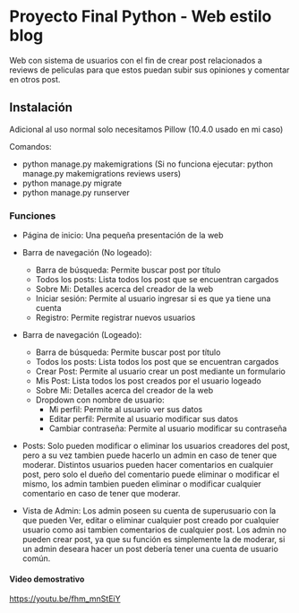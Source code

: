 # Proyecto Final Python - Web estilo blog

Web con sistema de usuarios con el fin de crear post relacionados a reviews de peliculas para que estos puedan subir sus opiniones y comentar en otros post.

## Instalación 

Adicional al uso normal solo necesitamos Pillow (10.4.0 usado en mi caso)

Comandos:
   - python manage.py makemigrations (Si no funciona ejecutar: python manage.py makemigrations reviews users)
   - python manage.py migrate
   - python manage.py runserver

### Funciones

- Página de inicio: Una pequeña presentación de la web
- Barra de navegación (No logeado):
    - Barra de búsqueda: Permite buscar post por título
    - Todos los posts: Lista todos los post que se encuentran cargados
    - Sobre Mi: Detalles acerca del creador de la web
    - Iniciar sesión: Permite al usuario ingresar si es que ya tiene una cuenta
    - Registro: Permite registrar nuevos usuarios

- Barra de navegación (Logeado):
    - Barra de búsqueda: Permite buscar post por título
    - Todos los posts: Lista todos los post que se encuentran cargados
    - Crear Post: Permite al usuario crear un post mediante un formulario
    - Mis Post: Lista todos los post creados por el usuario logeado
    - Sobre Mi: Detalles acerca del creador de la web
    - Dropdown con nombre de usuario:
        - Mi perfil: Permite al usuario ver sus datos
        - Editar perfil: Permite al usuario modificar sus datos
        - Cambiar contraseña: Permite al usuario modificar su contraseña

- Posts: Solo pueden modificar o eliminar los usuarios creadores del post, pero a su vez tambien puede hacerlo un admin en caso de tener que moderar. Distintos usuarios pueden hacer comentarios en cualquier post, pero solo el dueño del comentario puede eliminar o modificar el mismo, los admin tambien pueden eliminar o modificar cualquier comentario en caso de tener que moderar.

- Vista de Admin: Los admin poseen su cuenta de superusuario con la que pueden Ver, editar o eliminar cualquier post creado por cualquier usuario como asi tambien comentarios de cualquier post. Los admin no pueden crear post, ya que su función es simplemente la de moderar, si un admin deseara hacer un post debería tener una cuenta de usuario común.
    
#### Video demostrativo

https://youtu.be/fhm_mnStEiY
